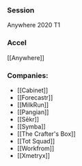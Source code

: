
### Session
Anywhere 2020 T1

### Accel
[[Anywhere]]

### Companies:
- [[Cabinet]]
- [[Forecastr]]
- [[MilkRun]]
- [[Pangian]]
- [[Sēkr]]
- [[Symba]]
- [[The Crafter's Box]]
- [[Tot Squad]]
- [[Workfrom]]
- [[Xmetryx]]


